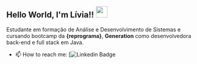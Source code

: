 ## Hello World, I'm Lívia!! <img src=https://github.com/TheDudeThatCode/TheDudeThatCode/blob/master/Assets/Earth.gif width="30">

Estudante em formação de Análise e Desenvolvimento de Sistemas e cursando bootcamp da **{reprograma}**, **Generation** como desenvolvedora back-end e full stack em Java.
 
- 📫 How to reach me: [![Linkedin Badge](https://img.shields.io/badge/-LinkedIn-blue?style=flat-square&logo=Linkedin&logoColor=white&link=www.linkedin.com/in/lívia-de-oliveira-almeida)

